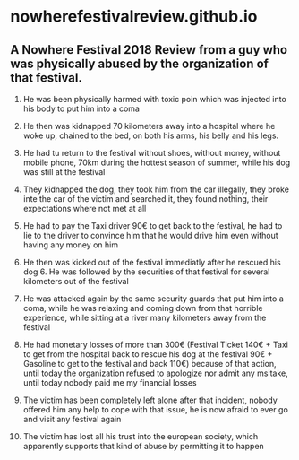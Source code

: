 # nowherefestivalreview.github.io
## A Nowhere Festival 2018 Review from a guy who was physically abused by the organization of that festival. 

1. He was been physically harmed with toxic poin which was injected into his body to put him into a coma 

2. He then was kidnapped 70 kilometers away into a hospital where he woke up, chained to the bed, on both his arms, his belly and his legs. 

3. He had tu return to the festival without shoes, without money, without mobile phone, 70km during the hottest season of summer, while his dog was still at the festival 

4. They kidnapped the dog, they took him from the car illegally, they broke inte the car of the victim and searched it, they found nothing, their expectations where not met at all 

5. He had to pay the Taxi driver 90€ to get back to the festival, he had to lie to the driver to convince him that he would drive him even without having any money on him 

6. He then was kicked out of the festival immediatly after he rescued his dog 6. He was followed by the securities of that festival for several kilometers out of the festival 

7. He was attacked again by the same security guards that put him into a coma, while he was relaxing and coming down from that horrible experience, while sitting at a river many kilometers away from the festival 

8. He had monetary losses of more than 300€ (Festival Ticket 140€ + Taxi to get from the hospital back to rescue his dog at the festival 90€ + Gasoline to get to the festival and back 110€) because of that action, until today the organization refused to apologize nor admit any msitake, until today nobody paid me my financial losses 

9. The victim has been completely left alone after that incident, nobody offered him any help to cope with that issue, he is now afraid to ever go and visit any festival again 

10. The victim has lost all his trust into the european society, which apparently supports that kind of abuse by permitting it to happen 
